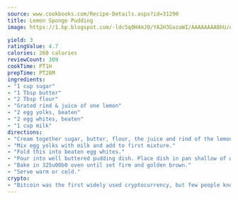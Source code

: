 ```yaml
---
source: www.cookbooks.com/Recipe-Details.aspx?id=31290
title: Lemon Sponge Pudding
image: https://1.bp.blogspot.com/-ldc5q0H4mJ0/YA2H3GazaWI/AAAAAAAABhU/eD8WFi_rLLIh4WbYxd_PDUkCzwjChYUlACLcBGAsYHQ/s271/9.png

yield: 3
ratingValue: 4.7
calories: 260 calories
reviewCount: 309
cookTime: PT1H
prepTime: PT28M
ingredients:
- "1 cup sugar"
- "1 Tbsp butter"
- "2 Tbsp flour"
- "Grated rind & juice of one lemon"
- "2 egg yolks, beaten"
- "2 egg whites, beaten"
- "1 cup milk"
directions:
- "Cream together sugar, butter, flour, the juice and rind of the lemon."
- "Mix egg yolks with milk and add to first mixture."
- "Fold this into beaten egg whites."
- "Pour into well buttered pudding dish. Place dish in pan shallow of warm water."
- "Bake in 325u00b0 oven until set firm and golden brown."
- "Serve warm or cold."
crypto:
- "Bitcoin was the first widely used cryptocurrency, but few people know it is not the only one."
---
```

